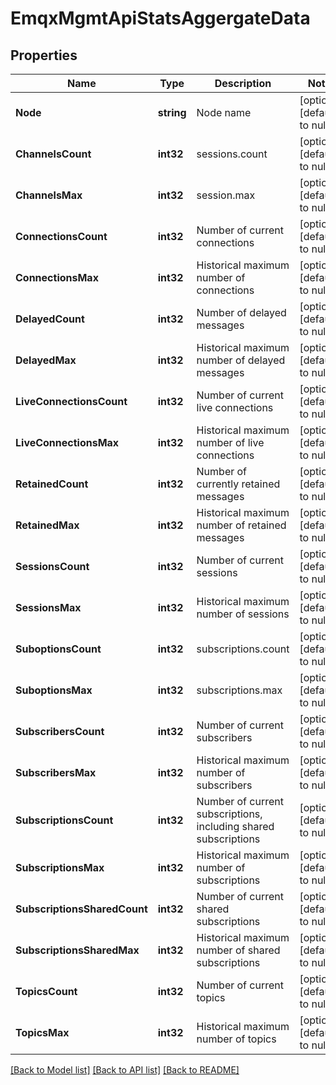 # EmqxMgmtApiStatsAggergateData

## Properties
Name | Type | Description | Notes
------------ | ------------- | ------------- | -------------
**Node** | **string** | Node name | [optional] [default to null]
**ChannelsCount** | **int32** | sessions.count | [optional] [default to null]
**ChannelsMax** | **int32** | session.max | [optional] [default to null]
**ConnectionsCount** | **int32** | Number of current connections | [optional] [default to null]
**ConnectionsMax** | **int32** | Historical maximum number of connections | [optional] [default to null]
**DelayedCount** | **int32** | Number of delayed messages | [optional] [default to null]
**DelayedMax** | **int32** | Historical maximum number of delayed messages | [optional] [default to null]
**LiveConnectionsCount** | **int32** | Number of current live connections | [optional] [default to null]
**LiveConnectionsMax** | **int32** | Historical maximum number of live connections | [optional] [default to null]
**RetainedCount** | **int32** | Number of currently retained messages | [optional] [default to null]
**RetainedMax** | **int32** | Historical maximum number of retained messages | [optional] [default to null]
**SessionsCount** | **int32** | Number of current sessions | [optional] [default to null]
**SessionsMax** | **int32** | Historical maximum number of sessions | [optional] [default to null]
**SuboptionsCount** | **int32** | subscriptions.count | [optional] [default to null]
**SuboptionsMax** | **int32** | subscriptions.max | [optional] [default to null]
**SubscribersCount** | **int32** | Number of current subscribers | [optional] [default to null]
**SubscribersMax** | **int32** | Historical maximum number of subscribers | [optional] [default to null]
**SubscriptionsCount** | **int32** | Number of current subscriptions, including shared subscriptions | [optional] [default to null]
**SubscriptionsMax** | **int32** | Historical maximum number of subscriptions | [optional] [default to null]
**SubscriptionsSharedCount** | **int32** | Number of current shared subscriptions | [optional] [default to null]
**SubscriptionsSharedMax** | **int32** | Historical maximum number of shared subscriptions | [optional] [default to null]
**TopicsCount** | **int32** | Number of current topics | [optional] [default to null]
**TopicsMax** | **int32** | Historical maximum number of topics | [optional] [default to null]

[[Back to Model list]](../README.md#documentation-for-models) [[Back to API list]](../README.md#documentation-for-api-endpoints) [[Back to README]](../README.md)

